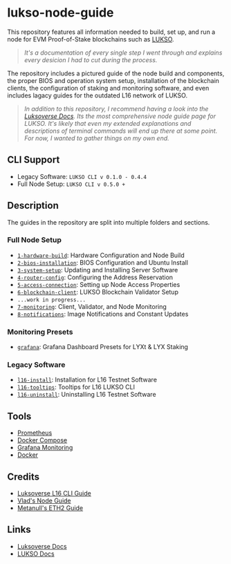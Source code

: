 # lukso-node-guide

This repository features all information needed to build, set up, and run a node for EVM Proof-of-Stake blockchains such as [LUKSO](https://docs.lukso.tech/).

> _It's a documentation of every single step I went through and explains every desicion I had to cut during the process._

The repository includes a pictured guide of the node build and components, the proper BIOS and operation system setup, installation of the blockchain clients, the configuration of staking and monitoring software, and even includes lagacy guides for the outdated L16 network of LUKSO.

> _In addition to this repository, I recommend having a look into the [Luksoverse Docs](https://docs.luksoverse.io/). Its the most comprehensive node guide page for LUKSO. It's likely that even my extended explanations and descriptions of terminal commands will end up there at some point. For now, I wanted to gather things on my own end._

## CLI Support

- Legacy Software: `LUKSO CLI v 0.1.0 - 0.4.4`
- Full Node Setup: `LUKSO CLI v 0.5.0 +`

## Description

The guides in the repository are split into multiple folders and sections.

### Full Node Setup

- [`1-hardware-build`](/1-hardware-build/): Hardware Configuration and Node Build
- [`2-bios-installation`](/2-bios-installation/): BIOS Configuration and Ubuntu Install
- [`3-system-setup`](/3-system-setup/): Updating and Installing Server Software
- [`4-router-config`](/4-router-config/): Configuring the Address Reservation
- [`5-access-connection`](/5-access-connection/): Setting up Node Access Properties
- [`6-blockchain-client`](/6-blockchain-client/): LUKSO Blockchain Validator Setup
- `...work in progress...`
- [`7-monitoring`](/7-monitoring/): Client, Validator, and Node Monitoring
- [`8-notifications`](/8-notifications/): Image Notifications and Constant Updates

### Monitoring Presets

- [`grafana`](/grafana/): Grafana Dashboard Presets for LYXt & LYX Staking

### Legacy Software

- [`l16-install`](/l16-install/): Installation for L16 Testnet Software
- [`l16-tooltips`](/l16-tooltips/): Tooltips for L16 LUKSO CLI
- [`l16-uninstall`](/l16-uninstall/): Uninstalling L16 Testnet Software

## Tools

- [Prometheus](https://prometheus.io/)
- [Docker Compose](https://docs.docker.com/compose/)
- [Grafana Monitoring](https://grafana.com/)
- [Docker](https://docs.docker.com/)

## Credits

- [Luksoverse L16 CLI Guide](https://luksoverse.io/2022/04/l16-re-spin-extra-tools-and-explanation/)
- [Vlad's Node Guide](https://github.com/lykhonis/lukso-node-guide)
- [Metanull's ETH2 Guide](https://github.com/metanull-operator/eth2-ubuntu)

## Links

- [Luksoverse Docs](https://docs.luksoverse.io)
- [LUKSO Docs](https://docs.lukso.tech/networks/l16-testnet/run-node)
